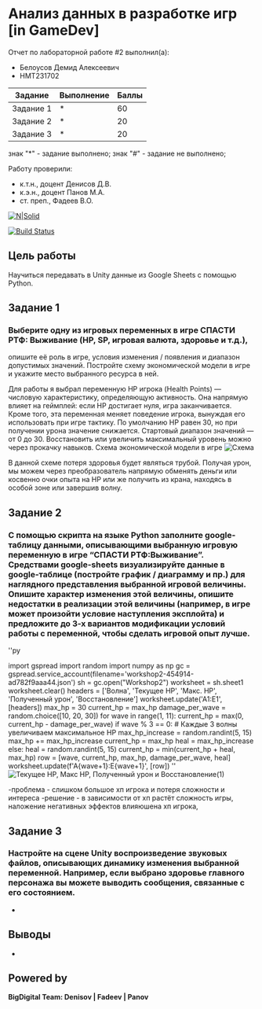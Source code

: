 # Анализ данных в разработке игр [in GameDev]
Отчет по лабораторной работе #2 выполнил(а):
- Белоусов Демид Алексеевич
- НМТ231702

| Задание | Выполнение | Баллы |
| ------ | ------ | ------ |
| Задание 1 | * | 60 |
| Задание 2 | * | 20 |
| Задание 3 | * | 20 |

знак "*" - задание выполнено; знак "#" - задание не выполнено;

Работу проверили:
- к.т.н., доцент Денисов Д.В.
- к.э.н., доцент Панов М.А.
- ст. преп., Фадеев В.О.

[![N|Solid](https://cldup.com/dTxpPi9lDf.thumb.png)](https://nodesource.com/products/nsolid)

[![Build Status](https://travis-ci.org/joemccann/dillinger.svg?branch=master)](https://travis-ci.org/joemccann/dillinger)

## Цель работы
Научиться передавать в Unity данные из Google Sheets с помощью Python.

## Задание 1
### Выберите одну из игровых переменных в игре СПАСТИ РТФ: Выживание (HP, SP, игровая валюта, здоровье и т.д.), 
опишите её роль в игре, условия изменения / появления и диапазон допустимых значений. Постройте схему экономической модели в игре и укажите место выбранного ресурса в ней.

Для работы я выбрал переменную HP игрока (Health Points) — числовую характеристику, определяющую активность. Она напрямую влияет на геймплей: если HP достигает нуля, игра заканчивается. Кроме того, эта переменная меняет поведение игрока, вынуждая его использовать при игре тактику.
По умолчанию HP равен 30, но при получении урона значение снижается. Стартовый диапазон значений — от 0 до 30. Восстановить или увеличить максимальный уровень можно через прокачку навыков. 
Схема экономической модели в игре 
![Схема](https://github.com/user-attachments/assets/dfff5785-afe9-41db-8c2a-754e92b884b9)

В данной схеме потеря здоровья будет являться трубой. Получая урон, мы можем через преобразователь напрямую обменять деньги или косвенно очки опыта на HP или же получить из крана, находясь в особой зоне или завершив волну.

## Задание 2
### С помощью скрипта на языке Python заполните google-таблицу данными, описывающими выбранную игровую переменную в игре “СПАСТИ РТФ:Выживание”. Средствами google-sheets визуализируйте данные в google-таблице (постройте график / диаграмму и пр.) для наглядного представления выбранной игровой величины. Опишите характер изменения этой величины, опишите недостатки в реализации этой величины (например, в игре может произойти условие наступления эксплойта) и предложите до 3-х вариантов модификации условий работы с переменной, чтобы сделать игровой опыт лучше.
''py

 import gspread
import random
import numpy as np
gc = gspread.service_account(filename='workshop2-454914-ad782f9aaa44.json')
sh = gc.open("Workshop2")
worksheet = sh.sheet1
worksheet.clear()
headers = ['Волна', 'Текущее HP', 'Макс. HP', 'Полученный урон', 'Восстановление']
worksheet.update('A1:E1', [headers])
max_hp = 30
current_hp = max_hp
damage_per_wave = random.choice([10, 20, 30])
for wave in range(1, 11):
    current_hp = max(0, current_hp - damage_per_wave)
    if wave % 3 == 0:  # Каждые 3 волны увеличиваем максимальное HP
        max_hp_increase = random.randint(5, 15)
        max_hp += max_hp_increase
        current_hp = max_hp
        heal = max_hp_increase
    else:
        heal = random.randint(5, 15)
        current_hp = min(current_hp + heal, max_hp) 
    row = [wave, current_hp, max_hp, damage_per_wave, heal]
    worksheet.update(f'A{wave+1}:E{wave+1}', [row])
''
![Текущее HP, Макс  HP, Полученный урон и Восстановление(1)](https://github.com/user-attachments/assets/55530485-7db1-4a9c-a2f8-d5b5261448a0)

-проблема - слишком большое хп игрока и потеря сложности и интереса 
-решение - в зависимости от хп растёт сложность игры, наложение негативных эффектов влияюшена хп игрока,  

## Задание 3
### Настройте на сцене Unity воспроизведение звуковых файлов, описывающих динамику изменения выбранной переменной. Например, если выбрано здоровье главного персонажа вы можете выводить сообщения, связанные с его состоянием.

-

## Выводы
-

## Powered by

**BigDigital Team: Denisov | Fadeev | Panov**
